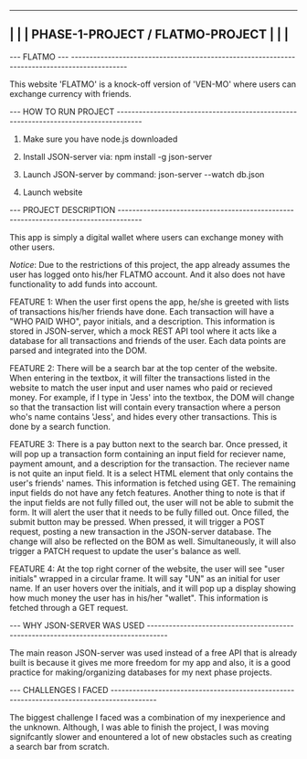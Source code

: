 ------------------------------------------------------------------------------------------------------------
|                                                                                                          |
|         PHASE-1-PROJECT / FLATMO-PROJECT                                                                 |
|                                                                                                          |
------------------------------------------------------------------------------------------------------------

--- FLATMO --- ---------------------------------------------------------------------------------------------

This website 'FLATMO' is a knock-off version of 'VEN-MO' where users can exchange
currency with friends.

--- HOW TO RUN PROJECT -------------------------------------------------------------------------------------

1. Make sure you have node.js downloaded

2. Install JSON-server via: npm install -g json-server

3. Launch JSON-server by command: json-server --watch db.json

4. Launch website

--- PROJECT DESCRIPTION ------------------------------------------------------------------------------------

This app is simply a digital wallet where users can exchange money with other users.

*Notice*: Due to the restrictions of this project, the app already assumes the user has 
logged onto his/her FLATMO account. And it also does not have functionality to add funds into account.

FEATURE 1: When the user first opens the app, he/she is greeted with lists of transactions his/her friends 
have done. Each transaction will have a "WHO PAID WHO", payor initials, and a description. This information
is stored in JSON-server, which a mock REST API tool where it acts like a database for all transactions
and friends of the user. Each data points are parsed and integrated into the DOM.

FEATURE 2: There will be a search bar at the top center of the website. When entering in the textbox, it will
filter the transactions listed in the website to match the user input and user names who paid or recieved money.
For example, if I type in 'Jess' into the textbox, the DOM will change so that the transaction list will 
contain every transaction where a person who's name contains 'Jess', and hides every other transactions.
This is done by a search function.

FEATURE 3: There is a pay button next to the search bar. Once pressed, it will pop up a transaction form containing 
an input field for reciever name, payment amount, and a description for the transaction. The reciever name is 
not quite an input field. It is a select HTML element that only contains the user's friends' names. This information
is fetched using GET. The remaining input fields do not have any fetch features. Another thing to note is that 
if the input fields are not fully filled out, the user will not be able to submit the form. It will alert the 
user that it needs to be fully filled out. Once filled, the submit button may be pressed. When pressed, it will 
trigger a POST request, posting a new transaction in the JSON-server database. The change will also be reflected 
on the BOM as well. Simultaneously, it will also trigger a PATCH request to update the user's balance as well.

FEATURE 4: At the top right corner of the website, the user will see "user initials" wrapped in a circular frame.
It will say "UN" as an initial for user name. If an user hovers over the initials, and it will pop up a display
showing how much money the user has in his/her "wallet". This information is fetched through a GET request.

--- WHY JSON-SERVER WAS USED -----------------------------------------------------------------------------------

The main reason JSON-server was used instead of a free API that is already built is because it gives me more
freedom for my app and also, it is a good practice for making/organizing databases for my next phase projects.

--- CHALLENGES I FACED ------------------------------------------------------------------------------------------

The biggest challenge I faced was a combination of my inexperience and the unknown. Although, I was able to 
finish the project, I was moving signifcantly slower and enountered a lot of new obstacles such as creating
a search bar from scratch.




